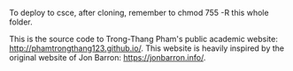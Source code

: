 To deploy to csce, after cloning, remember to chmod 755 -R this whole folder.

This is the source code to Trong-Thang Pham's public academic website: http://phamtrongthang123.github.io/. This website is heavily inspired by the original website of Jon Barron: https://jonbarron.info/. 
